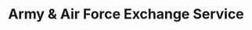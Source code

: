 ---
title: "Army & Air Force Exchange Service"
url: /battle-creek/army-und-air-force-exchange-service/
shop: Lebensmittel
---
